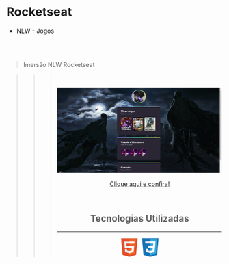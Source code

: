 # Rocketseat
- NLW - Jogos
<br>
<br>
<blockquote>Imersão NLW Rocketseat</blockquote>
<blockquote>
<blockquote>
<blockquote>

<br>


<div align="center">

<p><img height="200px" width="400" alt="Imagem do projeto" src="./assets/Rocketseat.png" /></p>

<a href="https://wessslima.github.io/rocketseat/">Clique aqui e confira!</a>



<br>
<h2>Tecnologias Utilizadas</h2>
<hr>

<img align="center" alt="HTML" height="45" width="45" src="https://raw.githubusercontent.com/devicons/devicon/master/icons/html5/html5-original.svg">
  <img align="center" alt="CSS" height="45" width="45" src="https://raw.githubusercontent.com/devicons/devicon/master/icons/css3/css3-original.svg">




